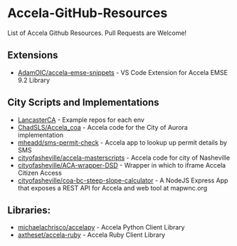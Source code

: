 # Accela-GitHub-Resources
List of Accela Github Resources. Pull Requests are Welcome!

## Extensions
* [AdamOIC/accela-emse-snippets](https://github.com/AdamOIC/accela-emse-snippets) - VS Code Extension for Accela EMSE 9.2 Library

## City Scripts and Implementations
* [LancasterCA](https://github.com/LancasterCA) - Example repos for each env
* [ChadSLS/Accela_coa](https://github.com/ChadSLS/Accela_coa) - Accela code for the City of Aurora implementation
* [mheadd/sms-permit-check](https://github.com/mheadd/sms-permit-check) - Accela app to lookup up permit details by SMS
* [cityofasheville/accela-masterscripts](https://github.com/cityofasheville/accela-masterscripts) - Accela code for city of Nasheville
* [cityofasheville/ACA-wrapper-DSD](https://github.com/cityofasheville/ACA-wrapper-DSD) - Wrapper in which to iframe Accela Citizen Access
* [cityofasheville/coa-bc-steep-slope-calculator](https://github.com/cityofasheville/coa-bc-steep-slope-calculator) - A NodeJS Express App that exposes a REST API for Accela and web tool at mapwnc.org

## Libraries:
* [michaelachrisco/accelapy](https://github.com/michaelachrisco/accelapy) - Accela Python Client Library
* [axtheset/accela-ruby](https://github.com/axtheset/accela-ruby) - Accela Ruby Client Library

